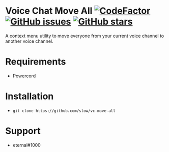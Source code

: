 # Voice Chat Move All [![CodeFactor](https://www.codefactor.io/repository/github/slow/vc-move-all/badge)](https://www.codefactor.io/repository/github/slow/vc-move-all) [![GitHub issues](https://img.shields.io/github/issues/slow/vc-move-all?style=flat)](https://github.com/slow/vc-move-all/issues) [![GitHub stars](https://img.shields.io/github/stars/slow/vc-move-all?style=flat)](https://github.com/slow/vc-move-all/stargazers)

A context menu utility to move everyone from your current voice channel to another voice channel.

# Requirements

-  Powercord

# Installation

-  `git clone https://github.com/slow/vc-move-all`

# Support

-  eternal#1000
